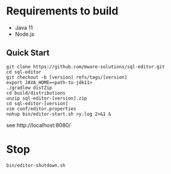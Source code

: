 # Requirements to build

* Java 11
* Node.js

## Quick Start
```
git clone https://github.com/mware-solutions/sql-editor.git
cd sql-editor
git checkout -b [version] refs/tags/[version]
export JAVA_HOME=<path-to-jdk11>
./gradlew distZip
cd build/distributions
unzip sql-editor-[version].zip
cd sql-editor-[version]
vim conf/editor.properties
nohup bin/editor-start.sh >y.log 2>&1 &
```
see http://localhost:8080/

# Stop
```
bin/editor-shutdown.sh
```
